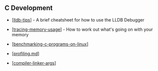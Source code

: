 ## C Development

* [[lldb-tips]] - A brief cheatsheet for how to use the LLDB Debugger

* [[tracing-memory-usage]] - How to work out what's going on with your memory

* [[benchmarking-c-programs-on-linux]]

* [[profiling.md]]

* [[compiler-linker-args]]


[//begin]: # "Autogenerated link references for markdown compatibility"
[lldb-tips]: lldb-tips "Lldb Tips"
[tracing-memory-usage]: tracing-memory-usage "Tracing Memory Usage"
[benchmarking-c-programs-on-linux]: benchmarking-c-programs-on-linux "Benchmarking C programs on linux"
[profiling.md]: profiling "Profiling"
[compiler-linker-args]: compiler-linker-args "Compiler & Linker Arguments"
[//end]: # "Autogenerated link references"
